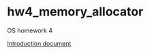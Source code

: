 # hw4_memory_allocator
OS homework 4

<a href="http://docs.google.com/gview?url=https://raw.githubusercontent.com/Min-Sheng/hw4_memory_allocator/master/OS-2017_HW4.pdf">Introduction document</a>
